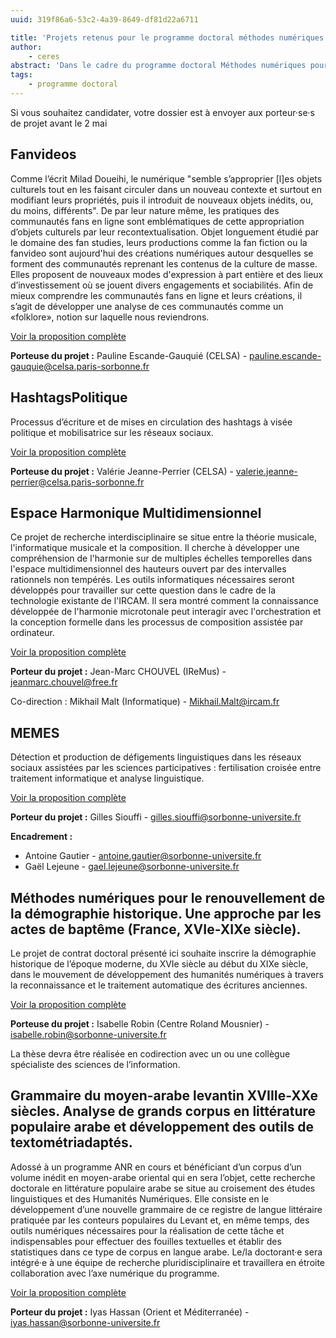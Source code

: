 ```yaml
---
uuid: 319f86a6-53c2-4a39-8649-df81d22a6711

title: 'Projets retenus pour le programme doctoral méthodes numériques'
author:
    - ceres
abstract: 'Dans le cadre du programme doctoral Méthodes numériques pour les thèses en LSHS, proposé par CERES, 6 projets ont été retenus au terme de la première phase de sélection.'
tags:
    - programme doctoral
---
```


Si vous souhaitez candidater, votre dossier est à envoyer aux porteur·se·s de projet avant le 2 mai

## Fanvideos

Comme l’écrit Milad Doueihi, le numérique "semble s’approprier \[l]es objets culturels tout en les faisant circuler dans un nouveau contexte et surtout en modifiant leurs propriétés, puis il introduit de nouveaux objets inédits, ou, du moins, différents". De par leur nature même, les pratiques des communautés fans en ligne sont emblématiques de cette appropriation d’objets culturels par leur recontextualisation. Objet longuement étudié par le domaine des fan studies, leurs productions comme la fan fiction ou la fanvideo sont aujourd'hui des créations numériques autour desquelles se forment des communautés reprenant les contenus de la culture de masse. Elles proposent de nouveaux modes d'expression à part entière et des lieux d’investissement où se jouent divers engagements et sociabilités. Afin de mieux comprendre les communautés fans en ligne et leurs créations, il s’agit de développer une analyse de ces communautés comme un «folklore», notion sur laquelle nous reviendrons.

[Voir la proposition complète](https://dropsu.sorbonne-universite.fr/s/8F9j2esbzYa4xDK?dir=undefined&path=%2FPROJET%201%20-%20Fanvideos&openfile=112098493)

**Porteuse du projet :** Pauline Escande-Gauquié (CELSA) - pauline.escande-gauquie@celsa.paris-sorbonne.fr

## HashtagsPolitique

Processus d’écriture et de mises en circulation des hashtags à visée politique et mobilisatrice sur les réseaux sociaux.

[Voir la proposition complète](https://dropsu.sorbonne-universite.fr/s/8F9j2esbzYa4xDK?dir=undefined&path=%2FPROJET%202%20-%20HashtagsPolitiques&openfile=112098559)

**Porteuse du projet :** Valérie Jeanne-Perrier (CELSA) - valerie.jeanne-perrier@celsa.paris-sorbonne.fr

## Espace Harmonique Multidimensionnel

Ce projet de recherche interdisciplinaire se situe entre la théorie musicale, l'informatique musicale et la composition. Il cherche à développer une compréhension de l'harmonie sur de multiples échelles temporelles dans l'espace multidimensionnel des hauteurs ouvert par des intervalles rationnels non tempérés. Les outils informatiques nécessaires seront développés pour travailler sur cette question dans le cadre de la technologie existante de l'IRCAM. Il sera montré comment la connaissance développée de l'harmonie microtonale peut interagir avec l'orchestration et la conception formelle dans les processus de composition assistée par ordinateur.

[Voir la proposition complète](https://dropsu.sorbonne-universite.fr/apps/onlyoffice/s/8F9j2esbzYa4xDK?fileId=112098609)

**Porteur du projet :** Jean-Marc CHOUVEL (IReMus) - jeanmarc.chouvel@free.fr

Co-direction : Mikhail Malt (Informatique) - Mikhail.Malt@ircam.fr

## MEMES

Détection et production de défigements linguistiques dans les réseaux sociaux assistées par les sciences participatives : fertilisation croisée entre traitement informatique et analyse linguistique.

[Voir la proposition complète](https://dropsu.sorbonne-universite.fr/s/8F9j2esbzYa4xDK?dir=undefined&path=%2FPROJET%204%20-%20MEMES&openfile=112100789)

**Porteur du projet :** Gilles Siouffi - gilles.siouffi@sorbonne-universite.fr

**Encadrement :**

- Antoine Gautier - antoine.gautier@sorbonne-universite.fr
- Gaël Lejeune - gael.lejeune@sorbonne-universite.fr

## Méthodes numériques pour le renouvellement de la démographie historique. Une approche par les actes de baptême (France, XVIe-XIXe siècle).

Le projet de contrat doctoral présenté ici souhaite inscrire la démographie historique de l’époque moderne, du XVIe siècle au début du XIXe siècle, dans le mouvement de développement des humanités numériques à travers la reconnaissance et le traitement automatique des écritures anciennes.

[Voir la proposition complète](https://dropsu.sorbonne-universite.fr/s/8F9j2esbzYa4xDK?dir=undefined&path=%2FPROJET%205%20-%20ActesBapteme&openfile=112100801)

**Porteuse du projet :** Isabelle Robin (Centre Roland Mousnier) - isabelle.robin@sorbonne-universite.fr

La thèse devra être réalisée en codirection avec un ou une collègue spécialiste des sciences de l’information.

## Grammaire du moyen-arabe levantin XVIIIe-XXe siècles. Analyse de grands corpus en littérature populaire arabe et développement des outils de textométriadaptés.

Adossé à un programme ANR en cours et bénéficiant d’un corpus d’un volume inédit en moyen-arabe oriental qui en sera l’objet, cette recherche doctorale en littérature populaire arabe se situe au croisement des études linguistiques et des Humanités Numériques. Elle consiste en le développement d’une nouvelle grammaire de ce registre de langue littéraire pratiquée par les conteurs populaires du Levant et, en même temps, des outils numériques nécessaires pour la réalisation de cette tâche et indispensables pour effectuer des fouilles textuelles et établir des statistiques dans ce type de corpus en langue arabe. Le/la doctorant·e sera intégré·e à une équipe de recherche pluridisciplinaire et travaillera en étroite collaboration avec l’axe numérique du programme.

[Voir la proposition complète](https://dropsu.sorbonne-universite.fr/s/8F9j2esbzYa4xDK?dir=undefined&path=%2FPROJET%206%20-%20GrammaireMoyenArabeLevantin&openfile=112100805)

**Porteur du projet :** Iyas Hassan (Orient et Méditerranée) - iyas.hassan@sorbonne-universite.fr
